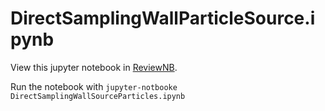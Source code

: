 # DirectSamplingWallParticleSource.ipynb

View this jupyter notebook in [ReviewNB](https://app.reviewnb.com/jwscook/DirectSamplingWallParticleSource.ipynb/blob/main/DirectSamplingWallSourceParticles.ipynb).

Run the notebook with `jupyter-notbooke DirectSamplingWallSourceParticles.ipynb`

